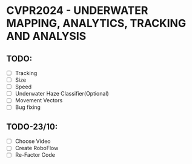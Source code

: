 # CVPR2024 - UNDERWATER MAPPING, ANALYTICS, TRACKING AND ANALYSIS

## TODO: 

- [ ] Tracking
- [ ] Size
- [ ] Speed
- [ ] Underwater Haze Classifier(Optional)
- [ ] Movement Vectors
- [ ] Bug fixing

## TODO-23/10: 

- [ ] Choose Video
- [ ] Create RoboFlow
- [ ] Re-Factor Code

